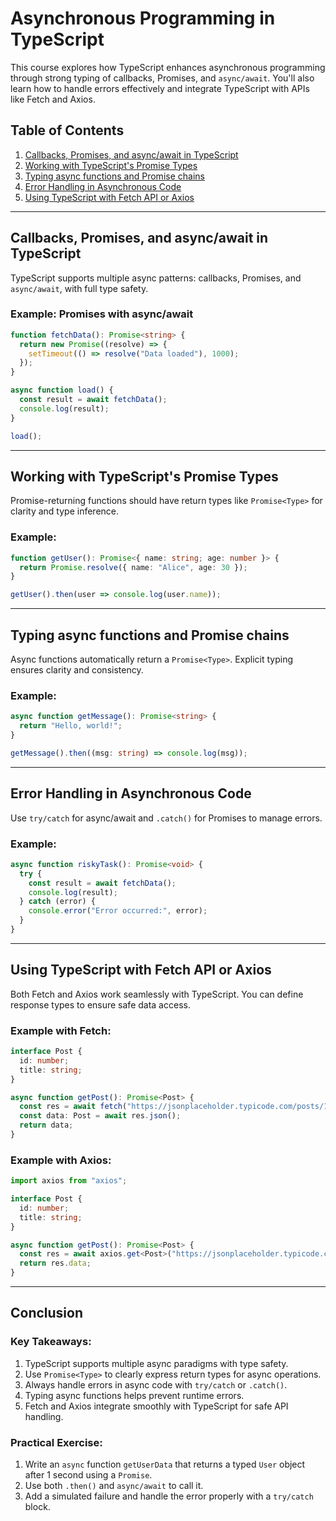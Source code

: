 
# Asynchronous Programming in TypeScript

This course explores how TypeScript enhances asynchronous programming through strong typing of callbacks, Promises, and `async/await`. You'll also learn how to handle errors effectively and integrate TypeScript with APIs like Fetch and Axios.

## Table of Contents

1. [Callbacks, Promises, and async/await in TypeScript](#callbacks-promises-and-asyncawait-in-typescript)  
2. [Working with TypeScript's Promise Types](#working-with-typescripts-promise-types)  
3. [Typing async functions and Promise chains](#typing-async-functions-and-promise-chains)  
4. [Error Handling in Asynchronous Code](#error-handling-in-asynchronous-code)  
5. [Using TypeScript with Fetch API or Axios](#using-typescript-with-fetch-api-or-axios)  

---

## Callbacks, Promises, and async/await in TypeScript

TypeScript supports multiple async patterns: callbacks, Promises, and `async/await`, with full type safety.

### Example: Promises with async/await

```typescript
function fetchData(): Promise<string> {
  return new Promise((resolve) => {
    setTimeout(() => resolve("Data loaded"), 1000);
  });
}

async function load() {
  const result = await fetchData();
  console.log(result);
}

load();
```

---

## Working with TypeScript's Promise Types

Promise-returning functions should have return types like `Promise<Type>` for clarity and type inference.

### Example:

```typescript
function getUser(): Promise<{ name: string; age: number }> {
  return Promise.resolve({ name: "Alice", age: 30 });
}

getUser().then(user => console.log(user.name));
```

---

## Typing async functions and Promise chains

Async functions automatically return a `Promise<Type>`. Explicit typing ensures clarity and consistency.

### Example:

```typescript
async function getMessage(): Promise<string> {
  return "Hello, world!";
}

getMessage().then((msg: string) => console.log(msg));
```

---

## Error Handling in Asynchronous Code

Use `try/catch` for async/await and `.catch()` for Promises to manage errors.

### Example:

```typescript
async function riskyTask(): Promise<void> {
  try {
    const result = await fetchData();
    console.log(result);
  } catch (error) {
    console.error("Error occurred:", error);
  }
}
```

---

## Using TypeScript with Fetch API or Axios

Both Fetch and Axios work seamlessly with TypeScript. You can define response types to ensure safe data access.

### Example with Fetch:

```typescript
interface Post {
  id: number;
  title: string;
}

async function getPost(): Promise<Post> {
  const res = await fetch("https://jsonplaceholder.typicode.com/posts/1");
  const data: Post = await res.json();
  return data;
}
```

### Example with Axios:

```typescript
import axios from "axios";

interface Post {
  id: number;
  title: string;
}

async function getPost(): Promise<Post> {
  const res = await axios.get<Post>("https://jsonplaceholder.typicode.com/posts/1");
  return res.data;
}
```

---

## Conclusion

### Key Takeaways:
1. TypeScript supports multiple async paradigms with type safety.
2. Use `Promise<Type>` to clearly express return types for async operations.
3. Always handle errors in async code with `try/catch` or `.catch()`.
4. Typing async functions helps prevent runtime errors.
5. Fetch and Axios integrate smoothly with TypeScript for safe API handling.

### Practical Exercise:
1. Write an `async` function `getUserData` that returns a typed `User` object after 1 second using a `Promise`.
2. Use both `.then()` and `async/await` to call it.
3. Add a simulated failure and handle the error properly with a `try/catch` block.
